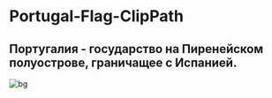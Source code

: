 # Portugal-Flag-ClipPath
 
## Португалия - государство на Пиренейском полуострове, граничащее с Испанией.

![bg](https://user-images.githubusercontent.com/56477695/166097169-12e37b5b-4d1f-4d75-813c-6f8f98c583c3.jpg)
